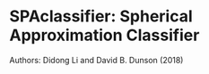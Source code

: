 # SPAclassifier: Spherical Approximation Classifier 
Authors: Didong Li and David B. Dunson (2018)

